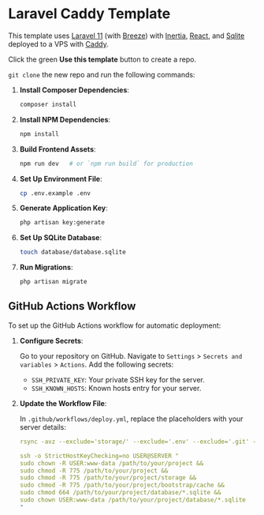 # Laravel Caddy Template

This template uses [Laravel 11](https://laravel.com/) (with [Breeze](https://laravel.com/docs/11.x/starter-kits#breeze-and-inertia)) with [Inertia](https://inertiajs.com/), [React](https://react.dev/), and [Sqlite](https://www.sqlite.org/) deployed to a VPS with [Caddy](https://caddyserver.com/).

Click the green **Use this template** button to create a repo.

`git clone` the new repo and run the following commands:

1. **Install Composer Dependencies**:

    ```bash
    composer install
    ```

2. **Install NPM Dependencies**:

    ```bash
    npm install
    ```

3. **Build Frontend Assets**:

    ```bash
    npm run dev   # or `npm run build` for production
    ```

4. **Set Up Environment File**:

    ```bash
    cp .env.example .env
    ```

5. **Generate Application Key**:

    ```bash
    php artisan key:generate
    ```

6. **Set Up SQLite Database**:

    ```bash
    touch database/database.sqlite
    ```

7. **Run Migrations**:
    ```bash
    php artisan migrate
    ```

## GitHub Actions Workflow

To set up the GitHub Actions workflow for automatic deployment:

1. **Configure Secrets**:

    Go to your repository on GitHub.
    Navigate to `Settings` > `Secrets and variables` > `Actions`.
    Add the following secrets:

    - `SSH_PRIVATE_KEY`: Your private SSH key for the server.
    - `SSH_KNOWN_HOSTS`: Known hosts entry for your server.

2. **Update the Workflow File**:

    In `.github/workflows/deploy.yml`, replace the placeholders with your server details:

    ```yaml
    rsync -avz --exclude='storage/' --exclude='.env' --exclude='.git' --exclude='.github' ./ USER@SERVER:/path/to/your/project

    ssh -o StrictHostKeyChecking=no USER@SERVER "
    sudo chown -R USER:www-data /path/to/your/project &&
    sudo chmod -R 775 /path/to/your/project &&
    sudo chmod -R 775 /path/to/your/project/storage &&
    sudo chmod -R 775 /path/to/your/project/bootstrap/cache &&
    sudo chmod 664 /path/to/your/project/database/*.sqlite &&
    sudo chown USER:www-data /path/to/your/project/database/*.sqlite
    "
    ```
